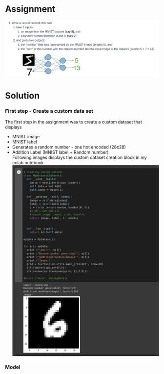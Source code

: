 # Assignment
![qs](images/ass.png)

# Solution
### First step - Create a custom data set
The first step in the assignment was to create a custom dataset that displays <br/>
- MNIST image <br/>
- MNIST label<br/>
- Generates a random number - one hot encoded (28x28)<br/>
- Addition Label (MNIST label + Random number)<br/>
Following images displays the custom dataset creation block in my colab notebook <br/>
![cd](images/custom_data.png)

### Model 
